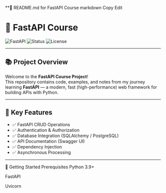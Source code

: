 **📄 README.md for FastAPI Course
markdown
Copy
Edit
# 🚀 FastAPI Course

![FastAPI](https://img.shields.io/badge/FastAPI-High%20Performance-green?style=for-the-badge&logo=fastapi)
![Status](https://img.shields.io/badge/Status-In%20Progress-yellow?style=for-the-badge)
![License](https://img.shields.io/github/license/Varun4002/Fastapi-Course?style=for-the-badge)

---

## 📚 Project Overview

Welcome to the **FastAPI Course Project**!  
This repository contains code, examples, and notes from my journey learning **FastAPI** — a modern, fast (high-performance) web framework for building APIs with Python.

---

## 🎯 Key Features
- ✅ FastAPI CRUD Operations
- ✅ Authentication & Authorization
- ✅ Database Integration (SQLAlchemy / PostgreSQL)
- ✅ API Documentation (Swagger UI)
- ✅ Dependency Injection
- ✅ Asynchronous Processing

---

🚀 Getting Started
Prerequisites
Python 3.9+

FastAPI

Uvicorn
